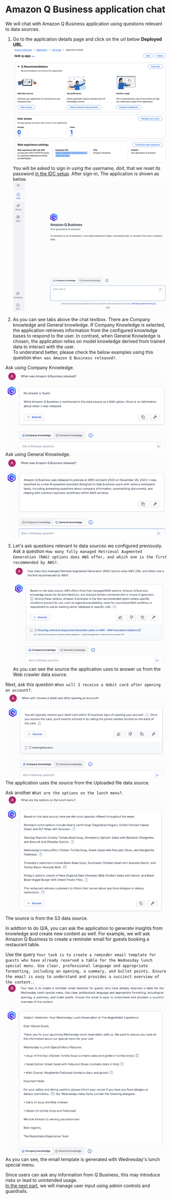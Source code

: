 # Amazon Q Business application chat
We will chat with Amazon Q Business application using questions relevant to data sources.

1. Go to the application details page and click on the url below **Deployed URL**.  
![chat-1](./img/chat-1.png)
You will be asked to sign in using the username, *doit*, that we reset its password [in the IDC setup](../q-app/README.md#iam-identity-center-setup).  After sign-in, The application is shown as below.  
![chat-2](./img/chat-2.png)  

2. As you can see tabs above the chat textbox. There are Company knowledge and General knowledge. If Company Knowledge is selected, the application retrieves information from the configured knowledge bases to respond to the user. In contrast, when General Knowledge is chosen, the application relies on model knowledge derived from trained data to interact with the user.  
To understand better, please check the below examples using this question `When was Amazon Q Business released?`.   

Ask using Company Knowledge.  
![chat-3](./img/chat-3.png)  
Ask using General Knowledge.  
![chat-4](./img/chat-4.png)  

3. Let's ask questions relevant to data sources we configured previously.  
Ask a question `How many fully managed Retrieval Augmented Generation (RAG) options does AWS offer, and which one is the first recommended by AWS?`.  
![chat-5](./img/chat-5.png)  
As you can see the source the application uses to answer us from the Web crawler data source.  

Next, ask this question `When will I receive a debit card after opening an account?`.  
![chat-6](./img/chat-6.png)  
The application uses the source from the Uploaded file data source.  

Ask another `What are the options on the lunch menu?`.  
![chat-7](./img/chat-7.png)  
The source is from the S3 data source.  

In addtion to do Q/A, you can ask the application to generate insights from knowledge and create new content as well. For example, we will ask Amazon Q Business to create a reminder email for guests booking a restaurant table.

Use the query `Your task is to create a reminder email template for guests who have already reserved a table for the Wednesday lunch special menu. Use clear, professional language and appropriate formatting, including an opening, a summary, and bullet points. Ensure the email is easy to understand and provides a succinct overview of the content.`.   
![chat-8](./img/chat-8.png)  
As you can see, the email template is generated with Wednesday's lunch special menu.

Since users can ask any information from Q Business, this may introduce risks or lead to unintended usage.  
[In the next part](../ctrl/README.md), we will manage user input using admin controls and guardrails.